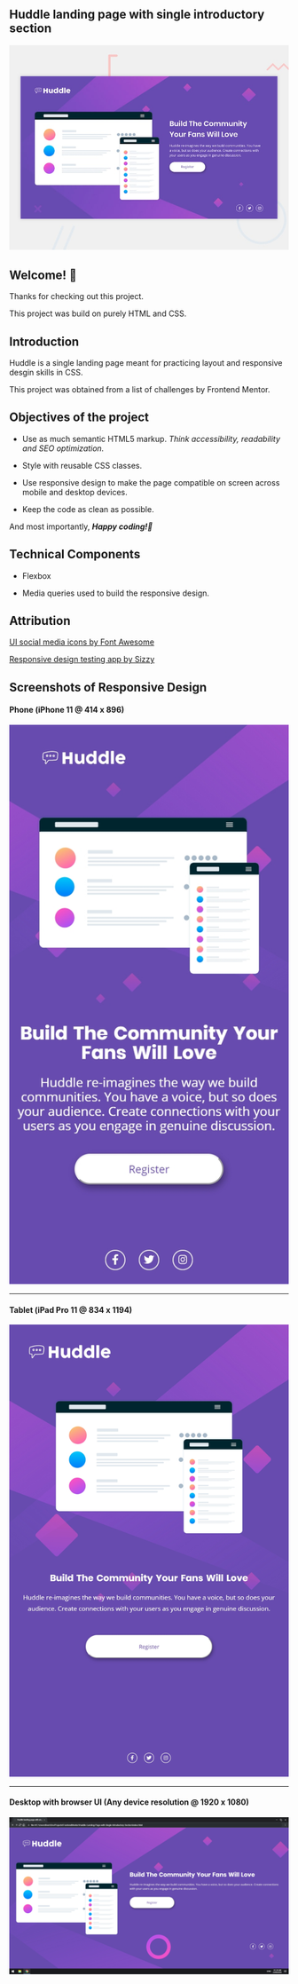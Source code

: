 ## Huddle landing page with single introductory section

![Design preview for the Huddle landing page with single introductory section](./design/desktop-preview.jpg)

## Welcome! 👋

Thanks for checking out this project.

This project was build on purely HTML and CSS.

## Introduction

Huddle is a single landing page meant for practicing layout and responsive desgin skills in CSS.

This project was obtained from a list of challenges by Frontend Mentor.

## Objectives of the project

* Use as much semantic HTML5 markup. *Think accessibility, readability and SEO optimization.*

* Style with reusable CSS classes. 

* Use responsive design to make the page compatible on screen across mobile and desktop devices.

* Keep the code as clean as possible.

And most importantly, _**Happy coding!🚀**_

## Technical Components

* Flexbox

* Media queries used to build the responsive design.

## Attribution

[UI social media icons by Font Awesome](https://fontawesome.com/ "Font Awesome")

[Responsive design testing app by Sizzy](https://a.paddle.com/v2/click/49831/114619?link=1947/ "Sizzy")

## Screenshots of Responsive Design

#### Phone (iPhone 11 @ 414 x 896)
![Page preview on iPhone 11](./screenshots/Sizzy-iPhone-11.png)
<hr />

#### Tablet (iPad Pro 11 @ 834 x 1194)
![Page preview on iPad Pro 11](./screenshots/Sizzy-iPad-Pro-11.png)
<hr />

#### Desktop with browser UI (Any device resolution @ 1920 x 1080)
![Page preview on desktop device](./screenshots/Sizzy-Desktop.png)
